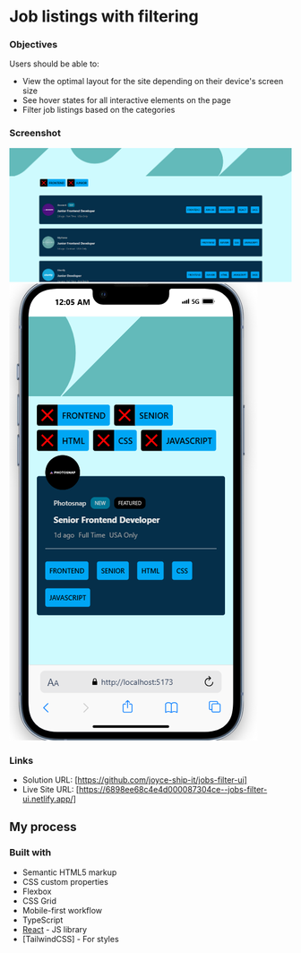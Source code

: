 # Job listings with filtering

### Objectives

Users should be able to:

- View the optimal layout for the site depending on their device's screen size
- See hover states for all interactive elements on the page
- Filter job listings based on the categories

### Screenshot

![Desktop screenshot of application](image.png)
![Mobile screenshot of application](image-1.png)

### Links

- Solution URL: [https://github.com/joyce-ship-it/jobs-filter-ui]
- Live Site URL: [https://6898ee68c4e4d000087304ce--jobs-filter-ui.netlify.app/]

## My process

### Built with

- Semantic HTML5 markup
- CSS custom properties
- Flexbox
- CSS Grid
- Mobile-first workflow
- TypeScript
- [React](https://reactjs.org/) - JS library
- [TailwindCSS] - For styles
